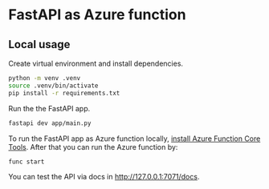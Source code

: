 # FastAPI as Azure function

## Local usage
Create virtual environment and install dependencies.
```sh
python -m venv .venv
source .venv/bin/activate
pip install -r requirements.txt
```

Run the the FastAPI app.
```sh
fastapi dev app/main.py
```

To run the FastAPI app as Azure function locally, [install Azure Function Core Tools](https://learn.microsoft.com/en-us/azure/azure-functions/functions-run-local?tabs=windows%2Cisolated-process%2Cnode-v4%2Cpython-v2%2Chttp-trigger%2Ccontainer-apps&pivots=programming-language-python). After that you can run the Azure function by:

```sh
func start
```
You can test the API via docs in http://127.0.0.1:7071/docs.
